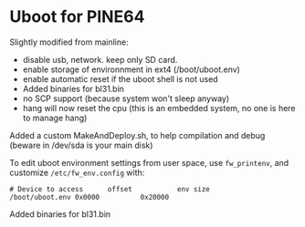 # Uboot for PINE64
Slightly modified from mainline:
- disable usb, network. keep only SD card.
- enable storage of environnment in ext4 (/boot/uboot.env)
- enable automatic reset if the uboot shell is not used
- Added binaries for bl31.bin
- no SCP support (because system won't sleep anyway)
- hang will now reset the cpu (this is an embedded system, no one is here to manage hang)

Added a custom MakeAndDeploy.sh, to help compilation and debug (beware in /dev/sda is your main disk)

To edit uboot environment settings from user space, use `fw_printenv`, and customize `/etc/fw_env.config` with:
```
# Device to access      offset           env size
/boot/uboot.env 0x0000          0x20000
```

Added binaries for bl31.bin 

